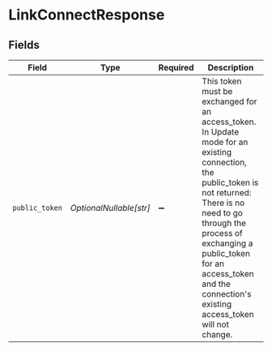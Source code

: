 # LinkConnectResponse


## Fields

| Field                                                                                                                                                                                                                                                                                  | Type                                                                                                                                                                                                                                                                                   | Required                                                                                                                                                                                                                                                                               | Description                                                                                                                                                                                                                                                                            |
| -------------------------------------------------------------------------------------------------------------------------------------------------------------------------------------------------------------------------------------------------------------------------------------- | -------------------------------------------------------------------------------------------------------------------------------------------------------------------------------------------------------------------------------------------------------------------------------------- | -------------------------------------------------------------------------------------------------------------------------------------------------------------------------------------------------------------------------------------------------------------------------------------- | -------------------------------------------------------------------------------------------------------------------------------------------------------------------------------------------------------------------------------------------------------------------------------------- |
| `public_token`                                                                                                                                                                                                                                                                         | *OptionalNullable[str]*                                                                                                                                                                                                                                                                | :heavy_minus_sign:                                                                                                                                                                                                                                                                     | This token must be exchanged for an access_token. In Update mode for an existing connection, the public_token is not returned: There is no need to go through the process of exchanging a public_token for an access_token and the connection's existing access_token will not change. |